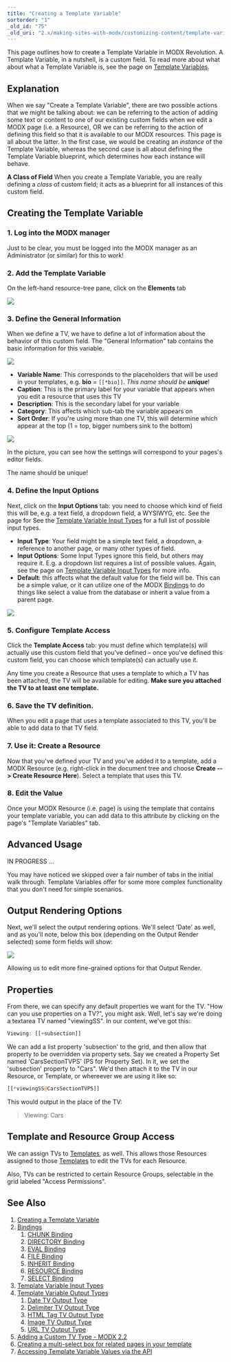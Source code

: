 ```yaml
---
title: "Creating a Template Variable"
sortorder: "1"
_old_id: "75"
_old_uri: "2.x/making-sites-with-modx/customizing-content/template-variables/creating-a-template-variable"
---
```


This page outlines how to create a Template Variable in MODX Revolution. A Template Variable, in a nutshell, is a custom field. To read more about what about what a Template Variable is, see the page on [Template Variables](building-sites/elements/template-variables "Template Variables").

## Explanation

 When we say "Create a Template Variable", there are two possible actions that we might be talking about: we can be referring to the action of adding some text or content to one of our existing custom fields when we edit a MODX page (i.e. a Resource), OR we can be referring to the action of defining this field so that it is available to our MODX resources. This page is all about the latter. In the first case, we would be creating an _instance_ of the Template Variable, whereas the second case is all about defining the Template Variable blueprint, which determines how each instance will behave.

 **A Class of Field**
 When you create a Template Variable, you are really defining a _class_ of custom field; it acts as a blueprint for all instances of this custom field.

## Creating the Template Variable

### 1. Log into the MODX manager

 Just to be clear, you must be logged into the MODX manager as an Administrator (or similar) for this to work!

### 2. Add the Template Variable

 On the left-hand resource-tree pane, click on the **Elements** tab

 ![](modx+create+tv.png)

### 3. Define the General Information

 When we define a TV, we have to define a lot of information about the behavior of this custom field. The "General Information" tab contains the basic information for this variable.

 ![](create-tv-general1.png)

- **Variable Name**: This corresponds to the placeholders that will be used in your templates, e.g. **bio** = `[[*bio]]`. _This name should be **unique**_!
- **Caption**: This is the primary label for your variable that appears when you edit a resource that uses this TV
- **Description**: This is the secondary label for your variable
- **Category**: This affects which sub-tab the variable appears on
- **Sort Order**: If you're using more than one TV, this will determine which appear at the top (1 = top, bigger numbers sink to the bottom)

 ![](modx+__+template+variable_+bio-1.png)

 In the picture, you can see how the settings will correspond to your pages's editor fields.

 The name should be unique!

### 4. Define the Input Options

 Next, click on the **Input Options** tab: you need to choose which kind of field this will be, e.g. a text field, a dropdown field, a WYSIWYG, etc. See the page for See the [Template Variable Input Types](building-sites/elements/template-variables/input-types "Template Variable Input Types") for a full list of possible input types.

- **Input Type**: Your field might be a simple text field, a dropdown, a reference to another page, or many other types of field.
- **Input Options**: Some Input Types ignore this field, but others may require it. E.g. a dropdown list requires a list of possible values. Again, see the page on [Template Variable Input Types](building-sites/elements/template-variables/input-types "Template Variable Input Types") for more info.
- **Default**: this affects what the default value for the field will be. This can be a simple value, or it can utilize one of the MODX [Bindings](building-sites/elements/template-variables/bindings "Bindings") to do things like select a value from the database or inherit a value from a parent page.

 ![](create-tv-rendopt1.png)

### 5. Configure Template Access

 Click the **Template Access** tab: you must define which template(s) will actually use this custom field that you've defined – once you've defined this custom field, you can choose which template(s) can actually use it.

 Any time you create a Resource that uses a template to which a TV has been attached, the TV will be available for editing. **Make sure you attached the TV to at least one template.**

### 6. Save the TV definition.

 When you edit a page that uses a template associated to this TV, you'll be able to add data to that TV field.

### 7. Use it: Create a Resource

 Now that you've defined your TV and you've added it to a template, add a MODX Resource (e.g. right-click in the document tree and choose **Create --> Create Resource Here**). Select a template that uses this TV.

### 8. Edit the Value

 Once your MODX Resource (i.e. page) is using the template that contains your template variable, you can add data to this attribute by clicking on the page's "Template Variables" tab.

## Advanced Usage

 IN PROGRESS ...

 You may have noticed we skipped over a fair number of tabs in the initial walk through. Template Variables offer for some more complex functionality that you don't need for simple scenarios.

## Output Rendering Options

 Next, we'll select the output rendering options. We'll select 'Date' as well, and as you'll note, below this box (depending on the Output Render selected) some form fields will show:

 ![](create-tv-outtype1.png)

 Allowing us to edit more fine-grained options for that Output Render.

## Properties

 From there, we can specify any default properties we want for the TV. "How can you use properties on a TV?", you might ask. Well, let's say we're doing a textarea TV named "viewingSS". In our content, we've got this:

 ``` php
Viewing: [[+subsection]]
```

 We can add a list property 'subsection' to the grid, and then allow that property to be overridden via property sets. Say we created a Property Set named 'CarsSectionTVPS' (PS for Property Set). In it, we set the 'subsection' property to "Cars". We'd then attach it to the TV in our Resource, or Template, or whereever we are using it like so:

 ``` php
[[*viewingSS@CarsSectionTVPS]]
```

 This would output in the place of the TV:

> Viewing: Cars

## Template and Resource Group Access

 We can assign TVs to [Templates](building-sites/elements/templates "Templates"), as well. This allows those Resources assigned to those [Templates](building-sites/elements/templates "Templates") to edit the TVs for each Resource.

 Also, TVs can be restricted to certain Resource Groups, selectable in the grid labeled "Access Permissions".

## See Also

1. [Creating a Template Variable](building-sites/elements/template-variables/step-by-step)
2. [Bindings](building-sites/elements/template-variables/bindings)
   1. [CHUNK Binding](building-sites/elements/template-variables/bindings/chunk-binding)
   2. [DIRECTORY Binding](building-sites/elements/template-variables/bindings/directory-binding)
   3. [EVAL Binding](building-sites/elements/template-variables/bindings/eval-binding)
   4. [FILE Binding](building-sites/elements/template-variables/bindings/file-binding)
   5. [INHERIT Binding](building-sites/elements/template-variables/bindings/inherit-binding)
   6. [RESOURCE Binding](building-sites/elements/template-variables/bindings/resource-binding)
   7. [SELECT Binding](building-sites/elements/template-variables/bindings/select-binding)
3. [Template Variable Input Types](building-sites/elements/template-variables/input-types)
4. [Template Variable Output Types](building-sites/elements/template-variables/output-types)
   1. [Date TV Output Type](building-sites/elements/template-variables/output-types/date)
   2. [Delimiter TV Output Type](building-sites/elements/template-variables/output-types/delimiter)
   3. [HTML Tag TV Output Type](building-sites/elements/template-variables/output-types/html)
   4. [Image TV Output Type](building-sites/elements/template-variables/output-types/image)
   5. [URL TV Output Type](building-sites/elements/template-variables/output-types/url)
5. [Adding a Custom TV Type - MODX 2.2](extending-modx/custom-tvs)
6. [Creating a multi-select box for related pages in your template](building-sites/tutorials/multiselect-related-pages)
7. [Accessing Template Variable Values via the API](extending-modx/snippets/accessing-tvs)
